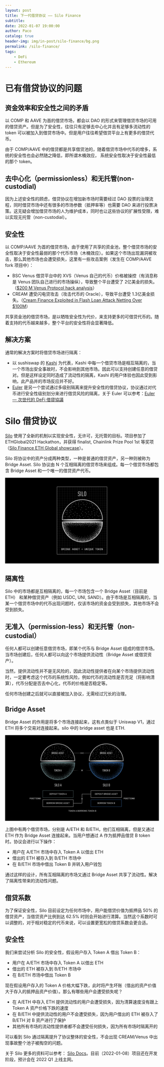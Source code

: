 ```yaml
---
layout: post
title: 下一代借贷协议 —— Silo Finance
subtitle:
date: 2022-01-07 19:00:00
author: Paco
catalog: true
header-img: img/in-post/silo-finance/bg.png
permalink: /silo-finance/
tags:
    - DeFi
    - Ethereum
---
```


# 已有借贷协议的问题

## 资金效率和安全性之间的矛盾

以 COMP 和 AAVE 为首的借贷市场，都会以 DAO 的形式来管理借贷市场的可用的借贷资产。但是为了安全性，往往只有足够去中心化并且有足够多流动性的 token 可以被加入到借贷市场中。但是用户往往希望借贷平台上有更多的借贷代币。

由于 COMP/AAVE 中的借贷都是共享借贷池的，随着借贷市场中代币的增多，系统的安全性也会必然随之降低，即所谓木桶效应， 系统安全性取决于安全性最低的那个 token。

## 去中心化（permissionless）和无托管(non-custodial)

因为上述安全性的顾虑，借贷协议在增加新市场时需要经过 DAO 投票的治理流程，同时借贷市场中还有很多的市场参数（抵押率等）也需要 DAO 来进行投票决策。这无疑会增加借贷市场的人为维护成本，同时也让这些协议的扩展性受限，难以实现无托管（non-custodial）。

## 安全性

以 COMP/AAVE 为首的借贷市场，由于使用了共享的资金池，整个借贷市场的安全性取决于安全性最弱的那个代币市场（木桶效应）。如果这个市场出现漏洞被攻击，那么其他市场也会遭受损失，这里有一些攻击案例（发生在 COMP/AAVE fork 项目中）：

- BSC Venus 借贷平台中的 XVS（Venus 自己的代币）价格被操控（有消息称是 Venus 团队自己进行的市场操纵），导致整个平台遭受了 2亿美金的损失。（[$200 M Venus Protocol hack analysis](https://quillhashteam.medium.com/200-m-venus-protocol-hack-analysis-b044af76a1ae)）
- CREAM 遭受闪电贷攻击（攻击代币的 Oracle），导致平台遭受 1.3亿美金损失。（[Cream Finance Exploited in Flash Loan Attack Netting Over $100M](https://www.coindesk.com/business/2021/10/27/cream-finance-exploited-in-flash-loan-attack-worth-over-100m/)）

共享资金池的借贷市场，是以牺牲安全性为代价，来支持更多的可借贷代币的。随着支持的代币越来越多，整个平台的安全性将会显著降低。

## 解决方案

通常的解决方案时将借贷市场进行隔离：

- 以 sushiswap 的 [Kashi](https://app.sushi.com/lend) 为代表，Kashi 中每一个借贷市场是相互隔离的，当一个市场出安全事故时，不会影响到其他市场。因此可以支持创建任意的借贷对。但是这样设定同时造成了流动性的隔离，Kashi 的用户体验也因此受到影响，此产品并的市场反应并不好。
- [Euler](https://www.euler.finance) 是另一个尝试通过多级别隔离来提升安全性的借贷协议，协议通过对代币进行安全性级别划分来进行借贷风险的隔离，关于 Euler 可以参考：[Euler — 次世代的 DeFi 借貸協議](https://medium.com/perp-engineering-zh/euler-intro-e9a9daad7280)

# Silo 借贷协议

[Silo](https://resources.silo.finance/) 使用了全新的机制以实现安全性，无许可，无托管的目标。项目参加了 ETHGlobal2021 Hackathon，并获得 finalist, Chainlink Prize Pool 1st 等奖项（[Silo Finance ETH Global showcase](https://showcase.ethglobal.com/ethonline2021/silo-finance)）。

Silo 将协议中的资产分成两种类型，一种是普通的借贷资产，另一种则被称为 Bridge Asset. Silo 协议由 N 个互相隔离的借贷市场来组成。每一个借贷市场都包含 Bridge Asset 和一个唯一的借贷资产代币。

![silo-market](../img/in-post/silo-finance/Med-SiloOrbV2.png)

## 隔离性

Silo 中的市场都是互相隔离的，每一个市场包含一个 Bridge Asset（目前是 ETH） 和某种借贷资产（例如 USDC, UNI, SAND）。由于市场是互相隔离的，当某一个借贷市场中的代币出现问题时，仅该市场的资金会受到损失，其他市场不会受到损失。

## 无准入（permission-less）和无托管（non-custodial）

任何人都可以创建任意借贷市场，即某个代币与 Bridge Asset 组成的借贷市场。当市场创建后，任何人都可以向这个市场提供流动性（Bridge Asset 或借贷资产）。

当然，提供流动性并不是无风险的，因此流动性提供者在向某个市场提供流动性时，一定要考虑这个代币的系统性风险，例如代币的流动性是否充足（将影响清算），代币分配是否去中心化，代币的价格是否稳定等。

任何市场创建之后就可以直接被加入协议，无需经过冗长的治理。

## Bridge Asset

Bridge Asset 的作用是将多个市场连接起来，这有点类似于 Uniswap V1，通过 ETH 将多个交易对连接起来。silo 中的 bridge asset 也是 ETH.

![bridge-asset](../img/in-post/silo-finance/Med-SecV3.png)

上图中有两个借贷市场，分别是 A/ETH 和 B/ETH，他们互相隔离，但是又通过 ETH 作为 Bridge Asset 连接起来。当用户想通过 A 作为抵押品借贷 B token 时。协议会进行以下操作：

- 用户在 A/ETH 市场中存入 Token A 以借出 ETH
- 借出的 ETH 被存入到 B/ETH 市场中
- 在 B/ETH 市场中借出 Token B 并转入用户钱包

通过这样的设计，所有互相隔离的市场又通过 Bridge Asset 共享了流动性。解决了隔离性带来的流动性问题。

## 借贷系数

为了保证安全性，Silo 目前设定为任何市场中，用户能借贷价值为抵押品 50% 的借贷资产，当借贷资产比例到达 62.5% 时则会开始进行清算。当然这个系数时可以调整的，对于相对稳定的代币来说，可以设置更宽松的借贷系数会更合适。

## 安全性

我们来尝试分析 Silo 的安全性，假设用户存入 Token A 借出 Token B：

- 用户在 A/ETH 市场中存入 Token A 以借出 ETH
- 借出的 ETH 被存入到 B/ETH 市场中
- 在 B/ETH 市场中借出 Token B

现在假设用户存入的 Token A 价格大幅下跌，此时将产生坏账（借出的资产价值大于存入的抵押品资产价值）。那么有哪些用户会遭受损失呢？

- 在 A/ETH 中存入 ETH 提供流动性的用户会遭受损失，因为清算速度没有跟上 Token A 资产价格下跌的速度
- 在 B/ETH 中提供流动性的用户不会遭受损失，因为用户借出的 ETH 被存入了 B/ETH 对 B 资产进行了保护
- 其他所有市场的流动性提供者都不会遭受任何损失，因为所有市场时隔离开的

可以看到 Silo 通过隔离提升了协议整体的安全性，不会出现 CREAM/Venus 中出现事故整个池子被掏空的问题。

关于 Silo 更多的资料可以参考： [Silo Docs](https://resources.silo.finance/)。目前（2022-01-08）项目还在开发阶段，预计会在 2022 Q1 上线主网。
